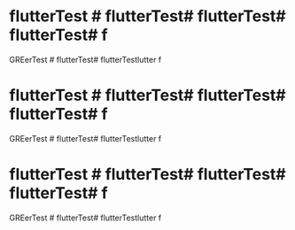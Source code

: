 # flutterTest # flutterTest# flutterTest# flutterTest# f
GREerTest # flutterTest# flutterTestlutter f
# flutterTest # flutterTest# flutterTest# flutterTest# f
GREerTest # flutterTest# flutterTestlutter f
# flutterTest # flutterTest# flutterTest# flutterTest# f
GREerTest # flutterTest# flutterTestlutter f
